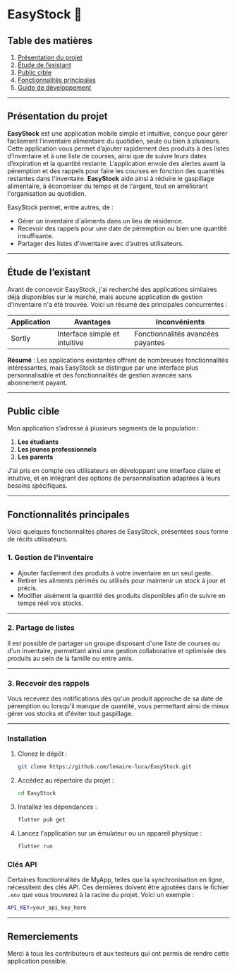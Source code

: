 # EasyStock 📝

## Table des matières

1. [Présentation du projet](#présentation-du-projet)
2. [Étude de l’existant](#étude-de-lexistant)
3. [Public cible](#public-cible)
4. [Fonctionnalités principales](#fonctionnalités-principales)
5. [Guide de développement](#guide-de-développement)

---

## Présentation du projet

**EasyStock** est une application mobile simple et intuitive, conçue pour gérer facilement l’inventaire alimentaire du quotidien, seule ou bien à plusieurs.
Cette application vous permet d’ajouter rapidement des produits à des listes d'inventaire et à une liste de courses, ainsi que de suivre leurs dates d’expiration et la quantité restante. L’application envoie des alertes avant la péremption et des rappels pour faire les courses en fonction des quantités restantes dans l'inventaire. **EasyStock** aide ainsi à réduire le gaspillage alimentaire, à économiser du temps et de l'argent, tout en améliorant l'organisation au quotidien.


EasyStock permet, entre autres, de :
- Gérer un inventaire d'aliments dans un lieu de résidence.
- Recevoir des rappels pour une date de péremption ou bien une quantité insuffisante.
- Partager des listes d'inventaire avec d’autres utilisateurs.
---

## Étude de l’existant

Avant de concevoir EasyStock, j'ai recherché des applications similaires déjà disponibles sur le marché, mais aucune application de gestion d'inventaire n'a été trouvée. Voici un résumé des principales concurrentes :

| Application  | Avantages                                          | Inconvénients                                        |
|--------------|----------------------------------------------------|------------------------------------------------------|
| Sortly       | Interface simple et intuitive                      | Fonctionnalités avancées payantes                    |

**Résumé** : Les applications existantes offrent de nombreuses fonctionnalités intéressantes, mais EasyStock se distingue par une interface plus personnalisable et des fonctionnalités de gestion avancée sans abonnement payant.

---

## Public cible

Mon application s’adresse à plusieurs segments de la population :

1. **Les étudiants**
2. **Les jeunes professionnels**
3. **Les parents**

J'ai pris en compte ces utilisateurs en développant une interface claire et intuitive, et en intégrant des options de personnalisation adaptées à leurs besoins spécifiques.

---

## Fonctionnalités principales

Voici quelques fonctionnalités phares de EasyStock, présentées sous forme de récits utilisateurs.

### 1. Gestion de l'inventaire

- Ajouter facilement des produits à votre inventaire en un seul geste.
- Retirer les aliments périmés ou utilisés pour maintenir un stock à jour et précis.
- Modifier aisément la quantité des produits disponibles afin de suivre en temps réel vos stocks.

---

### 2. Partage de listes

Il est possible de partager un groupe disposant d'une liste de courses ou d'un inventaire, permettant ainsi une gestion collaborative et optimisée des produits au sein de la famille ou entre amis.

---

### 3. Recevoir des rappels 

Vous recevrez des notifications dès qu'un produit approche de sa date de péremption ou lorsqu'il manque de quantité, vous permettant ainsi de mieux gérer vos stocks et d'éviter tout gaspillage.

---

### Installation

1. Clonez le dépôt :  
   ```bash
   git clone https://github.com/lemaire-luca/EasyStock.git
   ```
2. Accédez au répertoire du projet :  
   ```bash
   cd EasyStock
   ```
3. Installez les dépendances :  
   ```bash
   flutter pub get
   ```
4. Lancez l'application sur un émulateur ou un appareil physique :  
   ```bash
   flutter run
   ```
   
### Clés API

Certaines fonctionnalités de MyApp, telles que la synchronisation en ligne, nécessitent des clés API. Ces dernières doivent être ajoutées dans le fichier `.env` que vous trouverez à la racine du projet. Voici un exemple :

```bash
API_KEY=your_api_key_here
```

---

## Remerciements

Merci à tous les contributeurs et aux testeurs qui ont permis de rendre cette application possible.
```
